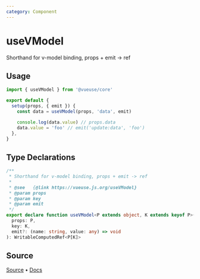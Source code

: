 ```yaml
---
category: Component
---
```


# useVModel

Shorthand for v-model binding, props + emit -> ref

## Usage

```js
import { useVModel } from '@vueuse/core'

export default {
  setup(props, { emit }) {
    const data = useVModel(props, 'data', emit)

    console.log(data.value) // props.data
    data.value = 'foo' // emit('update:data', 'foo')
  },
}
```


<!--FOOTER_STARTS-->
## Type Declarations

```typescript
/**
 * Shorthand for v-model binding, props + emit -> ref
 *
 * @see   {@link https://vueuse.js.org/useVModel}
 * @param props
 * @param key
 * @param emit
 */
export declare function useVModel<P extends object, K extends keyof P>(
  props: P,
  key: K,
  emit?: (name: string, value: any) => void
): WritableComputedRef<P[K]>
```

## Source

[Source](https://github.com/vueuse/vueuse/blob/master/packages/core/useVModel/index.ts) • [Docs](https://github.com/vueuse/vueuse/blob/master/packages/core/useVModel/index.md)


<!--FOOTER_ENDS-->